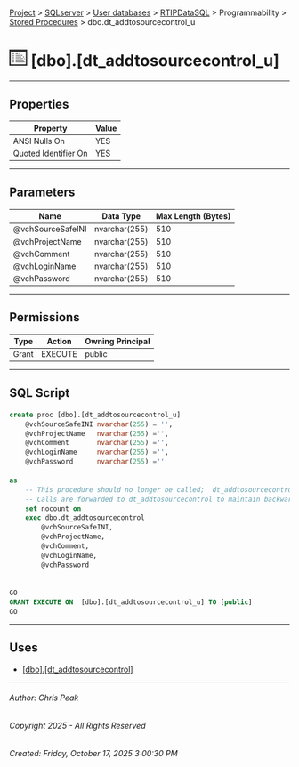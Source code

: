 #### 

[Project](../../../../../index.md) > [SQLserver](../../../../index.md) > [User databases](../../../index.md) > [RTIPDataSQL](../../index.md) > Programmability > [Stored Procedures](Stored_Procedures.md) > dbo.dt_addtosourcecontrol_u

# ![Stored Procedures](../../../../../Images/StoredProcedure32.png) [dbo].[dt_addtosourcecontrol_u]

---

## <a name="#properties"></a>Properties

| Property | Value |
|---|---|
| ANSI Nulls On | YES |
| Quoted Identifier On | YES |


---

## <a name="#parameters"></a>Parameters

| Name | Data Type | Max Length (Bytes) |
|---|---|---|
| @vchSourceSafeINI | nvarchar(255) | 510 |
| @vchProjectName | nvarchar(255) | 510 |
| @vchComment | nvarchar(255) | 510 |
| @vchLoginName | nvarchar(255) | 510 |
| @vchPassword | nvarchar(255) | 510 |


---

## <a name="#permissions"></a>Permissions

| Type | Action | Owning Principal |
|---|---|---|
| Grant | EXECUTE | public |


---

## <a name="#sqlscript"></a>SQL Script

```sql
create proc [dbo].[dt_addtosourcecontrol_u]
    @vchSourceSafeINI nvarchar(255) = '',
    @vchProjectName   nvarchar(255) ='',
    @vchComment       nvarchar(255) ='',
    @vchLoginName     nvarchar(255) ='',
    @vchPassword      nvarchar(255) =''

as
	-- This procedure should no longer be called;  dt_addtosourcecontrol should be called instead.
	-- Calls are forwarded to dt_addtosourcecontrol to maintain backward compatibility
	set nocount on
	exec dbo.dt_addtosourcecontrol 
		@vchSourceSafeINI, 
		@vchProjectName, 
		@vchComment, 
		@vchLoginName, 
		@vchPassword


GO
GRANT EXECUTE ON  [dbo].[dt_addtosourcecontrol_u] TO [public]
GO

```


---

## <a name="#uses"></a>Uses

* [[dbo].[dt_addtosourcecontrol]](dbo_dt_addtosourcecontrol.md)


---

###### Author:  Chris Peak

###### Copyright 2025 - All Rights Reserved

###### Created: Friday, October 17, 2025 3:00:30 PM

